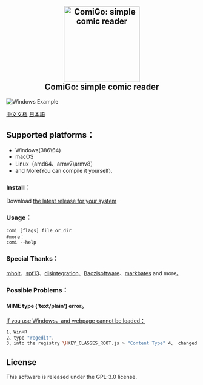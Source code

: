 <h2 align="center">
  <img src="https://raw.githubusercontent.com/yumenaka/comi/master/icon.ico" alt="ComiGo: simple comic reader" width="200">
  <br>ComiGo: simple comic reader<br>
</h2>

![Windows Example]  

[中文文档][README CN]   [日本語][README JP]

## Supported platforms：

- Windows(386\64)
- macOS
- Linux（amd64、armv7\armv8）
- and More(You can compile it yourself).

### Install：
Download [the latest release for your system][Releases] 

### Usage：
```
comi [flags] file_or_dir
#more：
comi --help
```

### Special Thanks：
[mholt]、[spf13]、[disintegration]、[Baozisoftware]、[markbates] and more。

### Possible Problems：

#### MIME type ('text/plain') error。

[If you use Windows，and webpage cannot be loaded：][Windows Page Issue]

```bash
1、Win+R 
2、type "regedit".
3、into the registry \HKEY_CLASSES_ROOT.js > "Content Type" 4、 changed it from "text/plain" to "application/javascript" and i restart the Comigo and that fixed it
```

## License

This software is released under the GPL-3.0 license.


<!----------------------------------------------------------------------------->

[README JP]: README_JP.md
[README CN]: README_CN.md

[Windows Page Issue]: https://github.com/golang/go/issues/32350
[Releases]: https://github.com/yumenaka/comi/releases

[Windows Example]: https://www.yumenaka.net/wp-content/uploads/2020/08/sample.gif 'Windows Example'


[disintegration]: https://github.com/disintegration
[Baozisoftware]: https://github.com/Baozisoftware
[markbates]: github.com/markbates/pkger
[mholt]: https://github.com/mholt
[spf13]: https://github.com/spf13
